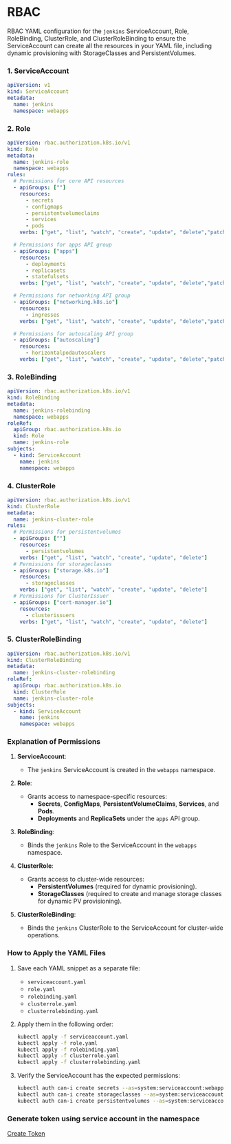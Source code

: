 # RBAC
 
 RBAC YAML configuration for the `jenkins` ServiceAccount, Role, RoleBinding, ClusterRole, and ClusterRoleBinding to ensure the ServiceAccount can create all the resources in your YAML file, including dynamic provisioning with StorageClasses and PersistentVolumes.

### **1. ServiceAccount**
```yaml
apiVersion: v1
kind: ServiceAccount
metadata:
  name: jenkins
  namespace: webapps
```


### **2. Role**
```yaml
apiVersion: rbac.authorization.k8s.io/v1
kind: Role
metadata:
  name: jenkins-role
  namespace: webapps
rules:
  # Permissions for core API resources
  - apiGroups: [""]
    resources:
      - secrets
      - configmaps
      - persistentvolumeclaims
      - services
      - pods
    verbs: ["get", "list", "watch", "create", "update", "delete","patch"]

  # Permissions for apps API group
  - apiGroups: ["apps"]
    resources:
      - deployments
      - replicasets
      - statefulsets
    verbs: ["get", "list", "watch", "create", "update", "delete","patch"]

  # Permissions for networking API group
  - apiGroups: ["networking.k8s.io"]
    resources:
      - ingresses
    verbs: ["get", "list", "watch", "create", "update", "delete","patch"]

  # Permissions for autoscaling API group
  - apiGroups: ["autoscaling"]
    resources:
      - horizontalpodautoscalers
    verbs: ["get", "list", "watch", "create", "update", "delete","patch"]
```


### **3. RoleBinding**
```yaml
apiVersion: rbac.authorization.k8s.io/v1
kind: RoleBinding
metadata:
  name: jenkins-rolebinding
  namespace: webapps
roleRef:
  apiGroup: rbac.authorization.k8s.io
  kind: Role
  name: jenkins-role
subjects:
  - kind: ServiceAccount
    name: jenkins
    namespace: webapps
```


### **4. ClusterRole**
```yaml
apiVersion: rbac.authorization.k8s.io/v1
kind: ClusterRole
metadata:
  name: jenkins-cluster-role
rules:
  # Permissions for persistentvolumes
  - apiGroups: [""]
    resources:
      - persistentvolumes
    verbs: ["get", "list", "watch", "create", "update", "delete"]
  # Permissions for storageclasses
  - apiGroups: ["storage.k8s.io"]
    resources:
      - storageclasses
    verbs: ["get", "list", "watch", "create", "update", "delete"]
  # Permissions for ClusterIssuer
  - apiGroups: ["cert-manager.io"]
    resources:
      - clusterissuers
    verbs: ["get", "list", "watch", "create", "update", "delete"]

```


### **5. ClusterRoleBinding**
```yaml
apiVersion: rbac.authorization.k8s.io/v1
kind: ClusterRoleBinding
metadata:
  name: jenkins-cluster-rolebinding
roleRef:
  apiGroup: rbac.authorization.k8s.io
  kind: ClusterRole
  name: jenkins-cluster-role
subjects:
  - kind: ServiceAccount
    name: jenkins
    namespace: webapps
```



### **Explanation of Permissions**

1. **ServiceAccount**:  
   - The `jenkins` ServiceAccount is created in the `webapps` namespace.

2. **Role**:
   - Grants access to namespace-specific resources:
     - **Secrets**, **ConfigMaps**, **PersistentVolumeClaims**, **Services**, and **Pods**.
     - **Deployments** and **ReplicaSets** under the `apps` API group.

3. **RoleBinding**:
   - Binds the `jenkins` Role to the ServiceAccount in the `webapps` namespace.

4. **ClusterRole**:
   - Grants access to cluster-wide resources:
     - **PersistentVolumes** (required for dynamic provisioning).
     - **StorageClasses** (required to create and manage storage classes for dynamic PV provisioning).

5. **ClusterRoleBinding**:
   - Binds the `jenkins` ClusterRole to the ServiceAccount for cluster-wide operations.



### **How to Apply the YAML Files**
1. Save each YAML snippet as a separate file:
   - `serviceaccount.yaml`
   - `role.yaml`
   - `rolebinding.yaml`
   - `clusterrole.yaml`
   - `clusterrolebinding.yaml`

2. Apply them in the following order:
   ```bash
   kubectl apply -f serviceaccount.yaml
   kubectl apply -f role.yaml
   kubectl apply -f rolebinding.yaml
   kubectl apply -f clusterrole.yaml
   kubectl apply -f clusterrolebinding.yaml
   ```

3. Verify the ServiceAccount has the expected permissions:
   ```bash
   kubectl auth can-i create secrets --as=system:serviceaccount:webapps:jenkins -n webapps
   kubectl auth can-i create storageclasses --as=system:serviceaccount:webapps:jenkins
   kubectl auth can-i create persistentvolumes --as=system:serviceaccount:webapps:jenkins
   ```

### Generate token using service account in the namespace
[Create Token](https://kubernetes.io/docs/reference/access-authn-authz/service-accounts-admin/#:~:text=To%20create%20a%20non%2Dexpiring,with%20that%20generated%20token%20data.)
